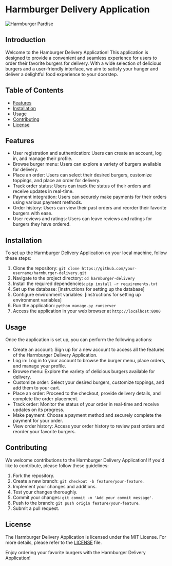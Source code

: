 
# Harmburger Delivery Application
![Harmburger Pardise](../templates/images/Romaric.jpg)
## Introduction
Welcome to the Hamburger Delivery Application! This application is designed to provide a convenient and seamless experience for users to order their favorite burgers for delivery. With a wide selection of delicious burgers and a user-friendly interface, we aim to satisfy your hunger and deliver a delightful food experience to your doorstep.

## Table of Contents
- [Features](#features)
- [Installation](#installation)
- [Usage](#usage)
- [Contributing](#contributing)
- [License](#license)

## Features
- User registration and authentication: Users can create an account, log in, and manage their profile.
- Browse burger menu: Users can explore a variety of burgers available for delivery.
- Place an order: Users can select their desired burgers, customize toppings, and place an order for delivery.
- Track order status: Users can track the status of their orders and receive updates in real-time.
- Payment integration: Users can securely make payments for their orders using various payment methods.
- Order history: Users can view their past orders and reorder their favorite burgers with ease.
- User reviews and ratings: Users can leave reviews and ratings for burgers they have ordered.

## Installation
To set up the Harmburger Delivery Application on your local machine, follow these steps:

1. Clone the repository: `git clone https://github.com/your-username/harmburger-delivery.git`
2. Navigate to the project directory: `cd harmburger-delivery`
3. Install the required dependencies: `pip install -r requirements.txt`
4. Set up the database: [instructions for setting up the database]
5. Configure environment variables: [instructions for setting up environment variables]
6. Run the application: `python manage.py runserver`
7. Access the application in your web browser at `http://localhost:8000`

## Usage
Once the application is set up, you can perform the following actions:

- Create an account: Sign up for a new account to access all the features of the Harmburger Delivery Application.
- Log in: Log in to your account to browse the burger menu, place orders, and manage your profile.
- Browse menu: Explore the variety of delicious burgers available for delivery.
- Customize order: Select your desired burgers, customize toppings, and add them to your cart.
- Place an order: Proceed to the checkout, provide delivery details, and complete the order placement.
- Track order: Monitor the status of your order in real-time and receive updates on its progress.
- Make payment: Choose a payment method and securely complete the payment for your order.
- View order history: Access your order history to review past orders and reorder your favorite burgers.

## Contributing
We welcome contributions to the Harmburger Delivery Application! If you'd like to contribute, please follow these guidelines:

1. Fork the repository.
2. Create a new branch: `git checkout -b feature/your-feature`.
3. Implement your changes and additions.
4. Test your changes thoroughly.
5. Commit your changes: `git commit -m 'Add your commit message'`.
6. Push to the branch: `git push origin feature/your-feature`.
7. Submit a pull request.

## License
The Harmburger Delivery Application is licensed under the MIT License. For more details, please refer to the [LICENSE](LICENSE) file.

Enjoy ordering your favorite burgers with the Harmburger Delivery Application!

